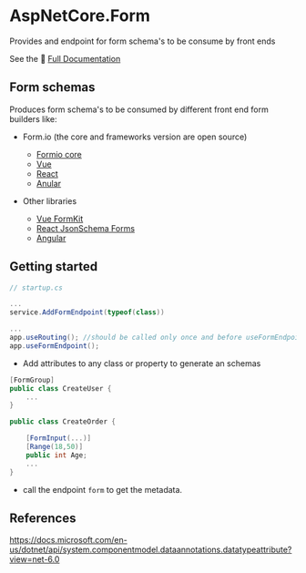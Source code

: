 # AspNetCore.Form

Provides and endpoint for form schema's to be consume by front ends

See the 📕 [Full Documentation](https://autodati.github.io/AspNetCore.Form/)

## Form schemas

Produces form schema's to be consumed by different front end form builders like:

- Form.io (the core and frameworks version are open source)

  - [Formio core](https://github.com/formio/formio.js)
  - [Vue](https://github.com/formio/vue)
  - [React](https://github.com/formio/react)
  - [Anular](https://github.com/formio/angular)

- Other libraries
  - [Vue FormKit](https://formkit.com/advanced/schema#formkit-inputs)
  - [React JsonSchema Forms](https://react-jsonschema-form.readthedocs.io/en/latest/usage/objects/)
  - [Angular](https://angular.io/guide/dynamic-form#create-a-form-object-model)

## Getting started

```csharp
// startup.cs

...
service.AddFormEndpoint(typeof(class))

...
app.useRouting(); //should be called only once and before useFormEndpoint()
app.useFormEndpoint();
```

- Add attributes to any class or property to generate an schemas

```csharp
[FormGroup]
public class CreateUser {
    ...
}

public class CreateOrder {

    [FormInput(...)]
    [Range(18,50)]
    public int Age;
    ...
}
```

- call the endpoint `form` to get the metadata.

## References

https://docs.microsoft.com/en-us/dotnet/api/system.componentmodel.dataannotations.datatypeattribute?view=net-6.0
